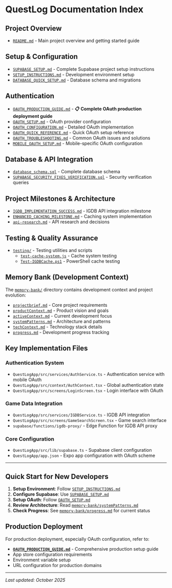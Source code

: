 # QuestLog Documentation Index

## Project Overview
- [`README.md`](../README.md) - Main project overview and getting started guide

## Setup & Configuration
- [`SUPABASE_SETUP.md`](SUPABASE_SETUP.md) - Complete Supabase project setup instructions
- [`SETUP_INSTRUCTIONS.md`](SETUP_INSTRUCTIONS.md) - Development environment setup
- [`DATABASE_QUICK_SETUP.md`](DATABASE_QUICK_SETUP.md) - Database schema and migrations

## Authentication
- [`OAUTH_PRODUCTION_GUIDE.md`](OAUTH_PRODUCTION_GUIDE.md) - **📋 Complete OAuth production deployment guide**
- [`OAUTH_SETUP.md`](OAUTH_SETUP.md) - OAuth provider configuration
- [`OAUTH_CONFIGURATION.md`](OAUTH_CONFIGURATION.md) - Detailed OAuth implementation
- [`OAUTH_QUICK_REFERENCE.md`](OAUTH_QUICK_REFERENCE.md) - Quick OAuth setup reference
- [`OAUTH_TROUBLESHOOTING.md`](OAUTH_TROUBLESHOOTING.md) - Common OAuth issues and solutions
- [`MOBILE_OAUTH_SETUP.md`](MOBILE_OAUTH_SETUP.md) - Mobile-specific OAuth configuration

## Database & API Integration
- [`database_schema.sql`](database_schema.sql) - Complete database schema
- [`SUPABASE_SECURITY_FIXES_VERIFICATION.sql`](SUPABASE_SECURITY_FIXES_VERIFICATION.sql) - Security verification queries

## Project Milestones & Architecture
- [`IGDB_IMPLEMENTATION_SUCCESS.md`](IGDB_IMPLEMENTATION_SUCCESS.md) - IGDB API integration milestone
- [`ENHANCED_CACHING_MILESTONE.md`](ENHANCED_CACHING_MILESTONE.md) - Caching system implementation
- [`api-research.md`](api-research.md) - API research and decisions

## Testing & Quality Assurance
- [`testing/`](testing/) - Testing utilities and scripts
  - [`test-cache-system.js`](testing/test-cache-system.js) - Cache system testing
  - [`Test-IGDBCache.ps1`](testing/Test-IGDBCache.ps1) - PowerShell cache testing

## Memory Bank (Development Context)
The [`memory-bank/`](../memory-bank/) directory contains development context and project evolution:
- [`projectbrief.md`](../memory-bank/projectbrief.md) - Core project requirements
- [`productContext.md`](../memory-bank/productContext.md) - Product vision and goals  
- [`activeContext.md`](../memory-bank/activeContext.md) - Current development focus
- [`systemPatterns.md`](../memory-bank/systemPatterns.md) - Architecture and patterns
- [`techContext.md`](../memory-bank/techContext.md) - Technology stack details
- [`progress.md`](../memory-bank/progress.md) - Development progress tracking

## Key Implementation Files

### Authentication System
- `QuestLogApp/src/services/AuthService.ts` - Authentication service with mobile OAuth
- `QuestLogApp/src/context/AuthContext.tsx` - Global authentication state
- `QuestLogApp/src/screens/LoginScreen.tsx` - Login interface with OAuth

### Game Data Integration  
- `QuestLogApp/src/services/IGDBService.ts` - IGDB API integration
- `QuestLogApp/src/screens/GameSearchScreen.tsx` - Game search interface
- `supabase/functions/igdb-proxy/` - Edge Function for IGDB API proxy

### Core Configuration
- `QuestLogApp/src/lib/supabase.ts` - Supabase client configuration
- `QuestLogApp/app.json` - Expo app configuration with OAuth scheme

---

## Quick Start for New Developers

1. **Setup Environment**: Follow [`SETUP_INSTRUCTIONS.md`](SETUP_INSTRUCTIONS.md)
2. **Configure Supabase**: Use [`SUPABASE_SETUP.md`](SUPABASE_SETUP.md) 
3. **Setup OAuth**: Follow [`OAUTH_SETUP.md`](OAUTH_SETUP.md)
4. **Review Architecture**: Read [`memory-bank/systemPatterns.md`](../memory-bank/systemPatterns.md)
5. **Check Progress**: See [`memory-bank/progress.md`](../memory-bank/progress.md) for current status

## Production Deployment

For production deployment, especially OAuth configuration, refer to:
- **[`OAUTH_PRODUCTION_GUIDE.md`](OAUTH_PRODUCTION_GUIDE.md)** - Comprehensive production setup guide
- App store configuration requirements
- Environment variable setup
- URL configuration for production domains

---

*Last updated: October 2025*